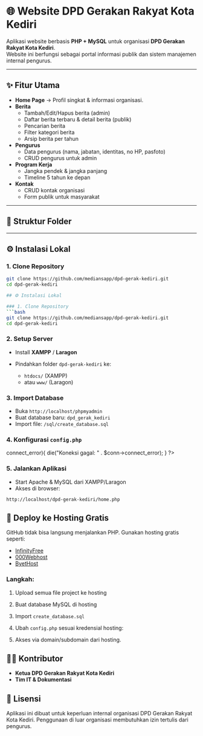 # 🌐 Website DPD Gerakan Rakyat Kota Kediri

Aplikasi website berbasis **PHP + MySQL** untuk organisasi **DPD Gerakan Rakyat Kota Kediri**.  
Website ini berfungsi sebagai portal informasi publik dan sistem manajemen internal pengurus.

---

## ✨ Fitur Utama
- **Home Page** → Profil singkat & informasi organisasi.
- **Berita**
  - Tambah/Edit/Hapus berita (admin)
  - Daftar berita terbaru & detail berita (publik)
  - Pencarian berita
  - Filter kategori berita
  - Arsip berita per tahun
- **Pengurus**
  - Data pengurus (nama, jabatan, identitas, no HP, pasfoto)
  - CRUD pengurus untuk admin
- **Program Kerja**
  - Jangka pendek & jangka panjang
  - Timeline 5 tahun ke depan
- **Kontak**
  - CRUD kontak organisasi
  - Form publik untuk masyarakat

---

## 📂 Struktur Folder


---

## ⚙️ Instalasi Lokal

### 1. Clone Repository
```bash
git clone https://github.com/mediansapp/dpd-gerak-kediri.git
cd dpd-gerak-kediri

## ⚙️ Instalasi Lokal

### 1. Clone Repository
```bash
git clone https://github.com/mediansapp/dpd-gerak-kediri.git
cd dpd-gerak-kediri
````

### 2. Setup Server

* Install **XAMPP** / **Laragon**
* Pindahkan folder `dpd-gerak-kediri` ke:

  * `htdocs/` (XAMPP)
  * atau `www/` (Laragon)

### 3. Import Database

* Buka `http://localhost/phpmyadmin`
* Buat database baru: `dpd_gerak_kediri`
* Import file: `/sql/create_database.sql`

### 4. Konfigurasi `config.php`

<?php
$host = "localhost";
$user = "root";     // default user MySQL
$pass = "";         // default password kosong
$db   = "dpd_gerak_kediri";
$conn = new mysqli($host, $user, $pass, $db);
if($conn->connect_error){
    die("Koneksi gagal: " . $conn->connect_error);
}
?>


### 5. Jalankan Aplikasi

* Start Apache & MySQL dari XAMPP/Laragon
* Akses di browser:

```
http://localhost/dpd-gerak-kediri/home.php
```

## 🚀 Deploy ke Hosting Gratis

GitHub tidak bisa langsung menjalankan PHP.
Gunakan hosting gratis seperti:

* [InfinityFree](https://infinityfree.net)
* [000Webhost](https://www.000webhost.com)
* [ByetHost](https://byet.host)

### Langkah:

1. Upload semua file project ke hosting
2. Buat database MySQL di hosting
3. Import `create_database.sql`
4. Ubah `config.php` sesuai kredensial hosting:

   <?php
   $host = "sqlxxx.epizy.com";
   $user = "epiz_123456";
   $pass = "passwordAnda";
   $db   = "epiz_123456_dpd";
   <?/>
   
6. Akses via domain/subdomain dari hosting.

## 👨‍💻 Kontributor

* **Ketua DPD Gerakan Rakyat Kota Kediri**
* **Tim IT & Dokumentasi**

## 📜 Lisensi

Aplikasi ini dibuat untuk keperluan internal organisasi DPD Gerakan Rakyat Kota Kediri.
Penggunaan di luar organisasi membutuhkan izin tertulis dari pengurus.


